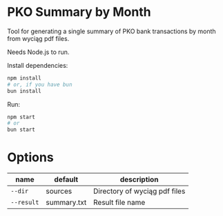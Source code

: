 # PKO Summary by Month

Tool for generating a single summary of PKO bank transactions by month
from wyciąg pdf files.

Needs Node.js to run.

Install dependencies:

```sh
npm install
# or, if you have bun
bun install
```

Run:

```sh
npm start
# or
bun start
```

# Options

| name       | default     | description                   |
| ---------- | ----------- | ----------------------------- |
| `--dir`    | sources     | Directory of wyciąg pdf files |
| `--result` | summary.txt | Result file name              |
